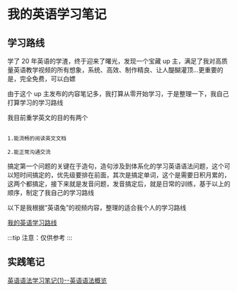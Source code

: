 # 我的英语学习笔记

## 学习路线

学了 20 年英语的学渣，终于迎来了曙光，发现一个宝藏 up 主，满足了我对高质量英语教学视频的所有想象，系统、高效、制作精良、让人醍醐灌顶...更重要的是，完全免费，可以白嫖

由于这个 up 主发布的内容笔记多，我打算从零开始学习，于是整理一下，我自己打算学习的学习路线

我目前重学英文的目的有两个

```

1.能流畅的阅读英文文档

2.能正常沟通交流

```

搞定第一个问题的关键在于造句，造句涉及到体系化的学习英语语法问题，这个可以短时间搞定的，优先级要排在前面，其次是搞定单词，这个是需要日积月累的，这两个都搞定，接下来就是发音问题，发音搞定后，就是日常的训练，基于以上的顺序，制定了我自己的学习路线

以下是我根据“英语兔”的视频内容，整理的适合我个人的学习路线

[我的英语学习路线](/article/english/path.html)

:::tip
注意：仅供参考
:::

## 实践笔记

[英语语法学习笔记(1)--英语语法概览](/article/english/1.html)
